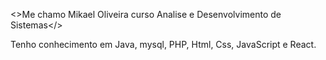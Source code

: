 <>Me chamo Mikael Oliveira curso Analise e Desenvolvimento de Sistemas</>

Tenho conhecimento em Java, mysql, PHP, Html, Css, JavaScript e React. 


